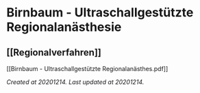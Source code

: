 # Birnbaum - Ultraschallgestützte Regionalanästhesie
 [[Regionalverfahren]] 
---



[[Birnbaum - Ultraschallgestützte Regionalanästhes.pdf]]


_Created at 20201214._
_Last updated at 20201214._



